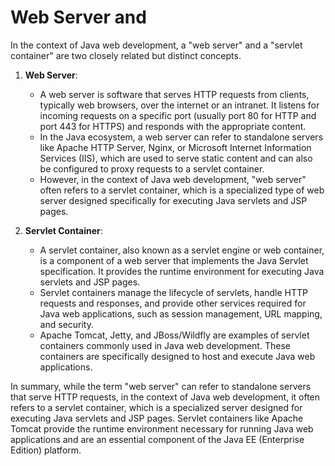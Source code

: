 # Web Server and 
In the context of Java web development, a "web server" and a "servlet container" are two closely related but distinct concepts.

1. **Web Server**:
   - A web server is software that serves HTTP requests from clients, typically web browsers, over the internet or an intranet. It listens for incoming requests on a specific port (usually port 80 for HTTP and port 443 for HTTPS) and responds with the appropriate content.
   - In the Java ecosystem, a web server can refer to standalone servers like Apache HTTP Server, Nginx, or Microsoft Internet Information Services (IIS), which are used to serve static content and can also be configured to proxy requests to a servlet container.
   - However, in the context of Java web development, "web server" often refers to a servlet container, which is a specialized type of web server designed specifically for executing Java servlets and JSP pages.

2. **Servlet Container**:
   - A servlet container, also known as a servlet engine or web container, is a component of a web server that implements the Java Servlet specification. It provides the runtime environment for executing Java servlets and JSP pages.
   - Servlet containers manage the lifecycle of servlets, handle HTTP requests and responses, and provide other services required for Java web applications, such as session management, URL mapping, and security.
   - Apache Tomcat, Jetty, and JBoss/Wildfly are examples of servlet containers commonly used in Java web development. These containers are specifically designed to host and execute Java web applications.

In summary, while the term "web server" can refer to standalone servers that serve HTTP requests, in the context of Java web development, it often refers to a servlet container, which is a specialized server designed for executing Java servlets and JSP pages. Servlet containers like Apache Tomcat provide the runtime environment necessary for running Java web applications and are an essential component of the Java EE (Enterprise Edition) platform.